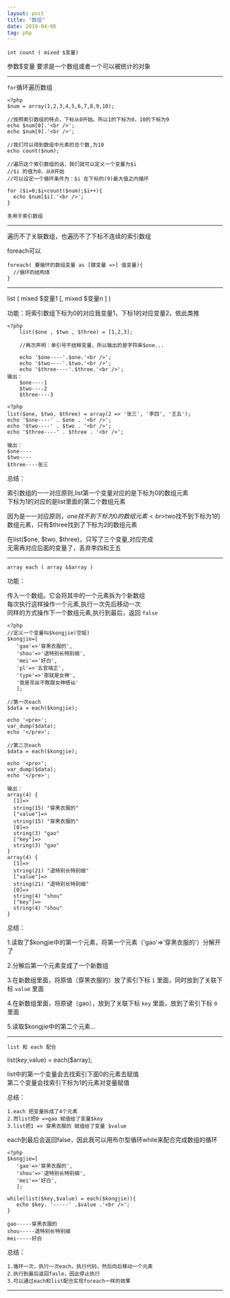 ```yaml
---
layout: post
title: "数组"
date: 2019-04-06
tag: php
---
```


`int count ( mixed $变量)`

参数$变量 要求是一个数组或者一个可以被统计的对象

-------------------

`for`循环遍历数组

```
<?php
$num = array(1,2,3,4,5,6,7,8,9,10);

//按照索引数组的特点，下标从0开始。所以1的下标为0，10的下标为9
echo $num[0].'<br />';
echo $num[9].'<br />';

//我们可以得到数组中元素的总个数,为10
echo count($num);

//遍历这个索引数组的话，我们就可以定义一个变量为$i
//$i 的值为0，从0开始
//可以设定一个循环条件为：$i 在下标的(9)最大值之内循环

for ($i=0;$i<count($num);$i++){
  echo $num[$i].'<br />';
}
```

`多用于索引数组`

--------------------------------

遍历不了关联数组，也遍历不了下标不连续的索引数组

foreach可以

```
foreach( 要循环的数组变量 as [键变量 =>] 值变量){
  //循环的结构体
}
```

------------------------

list ( mixed $变量1 [, mixed $变量n ] )

功能：将索引数组下标为0的对应我变量1，下标1的对应变量2，依此类推

```
<?php
    list($one , $two , $three) = [1,2,3];

    //再次声明：单引号不结释变量，所以输出的是字符串$one...

    echo '$one----'.$one.'<br />';
    echo '$two----'.$two.'<br />';
    echo '$three----'.$three.'<br />';
输出：
    $one----1
    $two----2
    $three----3
```

```
<?php
list($one, $two, $three) = array(2 => '张三', '李四', '王五');
echo '$one----' . $one . '<br />';
echo '$two----' . $two . '<br />';
echo '$three----' . $three . '<br />';

输出：
$one----
$two----
$three----张三

```

总结：

索引数组的一一对应原则,list第一个变量对应的是下标为0的数组元素<br>下标为1的对应的是list里面的第二个数组元素

因为是一一对应原则，$one找不到下标为0的数组元素<br>$two找不到下标为1的数组元素，只有$three找到了下标为2的数组元素

在list($one, $two, $three)，只写了三个变量,对应完成<br>无需再对应后面的变量了，丢弃李四和王五

------------------------------

`array each ( array &$array )`

功能：

传入一个数组。它会将其中的一个元素拆为个新数组<br/>
每次执行这样操作一个元素,执行一次先后移动一次<br/>
同样的方式操作下一个数组元素,执行到最后，返回 `false`

```
<?php
//定义一个变量叫$kongjie(空姐)
$kongjie=[
   'gao'=>'穿黑衣服的',
   'shou'=>'退特别长特别细',
   'mei'=>'好白',
   'pl'=>'五官端正',
   'type'=>'那就是女神',
   '我是吊丝不敢跟女神搭讪'
   ];

//第一次each
$data = each($kongjie);

echo '<pre>';
var_dump($data);
echo '</pre>';

//第二次each
$data = each($kongjie);

echo '<pre>';
var_dump($data);
echo '</pre>';

输出：
array(4) {
  [1]=>
  string(15) "穿黑衣服的"
  ["value"]=>
  string(15) "穿黑衣服的"
  [0]=>
  string(3) "gao"
  ["key"]=>
  string(3) "gao"
}
array(4) {
  [1]=>
  string(21) "退特别长特别细"
  ["value"]=>
  string(21) "退特别长特别细"
  [0]=>
  string(4) "shou"
  ["key"]=>
  string(4) "shou"
}
```

总结：

1.读取了$kongjie中的第一个元素，将第一个元素（'gao'=>'穿黑衣服的'）分解开了

2.分解后第一个元素变成了一个新数组

3.在新数组里面，将原值（穿黑衣服的）放了索引下标 `1` 里面，同时放到了关联下标 `value` 里面

4.在新数组里面，将原键（gao），放到了关联下标 `key` 里面，放到了索引下标 `0` 里面

5.读取$kongjie中的第二个元素...

------------------------------------

`list 和 each 配合`

list($key,$value) = each($array);

list中的第一个变量会去找索引下面0的元素去赋值<br/>
第二个变量会找索引下标为1的元素对变量赋值

总结：

    1.each 把变量拆成了4个元素
    2.而list把0 =>gao 赋值给了变量$key
    3.list把1 => 穿黑衣服的 赋值给了变量 $value

each到最后会返回false，因此我可以用布尔型循环while来配合完成数组的循环

```
<?php
$kongjie=[
   'gao'=>'穿黑衣服的',
   'shou'=>'退特别长特别细',
   'mei'=>'好白',
   ];

while(list($key,$value) = each($kongjie)){
   echo $key. '-----' .$value .'<br />';
}

gao-----穿黑衣服的
shou-----退特别长特别细
mei-----好白
```

总结：

    1.循环一次，执行一次each，执行代码，然后向后移动一个元素
    2.执行到最后返回fasle，因此停止执行
    3.可以通过each和list配合实现foreach一样的效果
---------------------------
